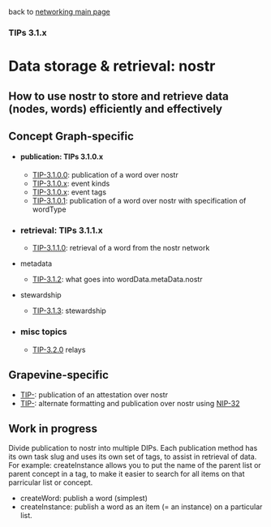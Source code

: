 back to [networking main page](https://github.com/wds4/tapestry-protocol/blob/main/tips/networking/README.md)

### TIPs 3.1.x

Data storage & retrieval: nostr
=====
How to use nostr to store and retrieve data (nodes, words) efficiently and effectively
-----

## Concept Graph-specific

- #### publication: TIPs 3.1.0.x
  - [TIP-3.1.0.0](publication.md): publication of a word over nostr
  - [TIP-3.1.0.x](kinds.md): event kinds
  - [TIP-3.1.0.x](tags.md): event tags
  - [TIP-3.1.0.1](publicationByWordType.md): publication of a word over nostr with specification of wordType

- ### retrieval: TIPs 3.1.1.x
  - [TIP-3.1.1.0](retrieval.md): retrieval of a word from the nostr network

- metadata
  - [TIP-3.1.2](.md): what goes into wordData.metaData.nostr

- stewardship
  - [TIP-3.1.3](.md): stewardship

- ### misc topics
  - [TIP-3.2.0](relays.md) relays

## Grapevine-specific

- [TIP-](.md): publication of an attestation over nostr
- [TIP-](.md): alternate formatting and publication over nostr using [NIP-32](https://github.com/staab/nips/blob/nip-32-labeling/32.md)

## Work in progress

Divide publication to nostr into multiple DIPs. Each publication method has its own task slug and uses its own set of tags, to assist in retrieval of data. For example: createInstance allows you to put the name of the parent list or parent concept in a tag, to make it easier to search for all items on that parricular list or concept.

- createWord: publish a word (simplest)
- createInstance: publish a word as an item (= an instance) on a particular list. 
